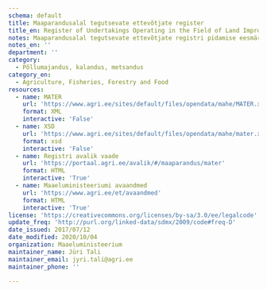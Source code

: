 ```yaml
---
schema: default
title: Maaparandusalal tegutsevate ettevõtjate register
title_en: Register of Undertakings Operating in the Field of Land Improvement
notes: Maaparandusalal tegutsevate ettevõtjate registri pidamise eesmärk on anda avalikkusele teavet maaparandusalal tegutsevatest ettevõtjatest ning võimaldada nende ettevõtjate tegevuse üle arvestuse pidamist ja järelevalvet. Registri vastutav töötleja on Maaeluministeerium ja volitatud töötleja on Põllumajandusamet (PMA). Täpsemat teavet maaparandussüsteemide registri kohta saab PMA kodulehelt. Andmestik sisaldab ettevõtete infot koos tegevusala infoga.
notes_en: ''
department: ''
category:
  - Põllumajandus, kalandus, metsandus
category_en:
  - Agriculture, Fisheries, Forestry and Food
resources:
  - name: MATER
    url: 'https://www.agri.ee/sites/default/files/opendata/mahe/MATER.xml'
    format: XML
    interactive: 'False'
  - name: XSD
    url: 'https://www.agri.ee/sites/default/files/opendata/mahe/mater.xsd'
    format: xsd
    interactive: 'False'
  - name: Registri avalik vaade
    url: 'https://portaal.agri.ee/avalik/#/maaparandus/mater'
    format: HTML
    interactive: 'True'
  - name: Maaeluministeeriumi avaandmed
    url: 'https://www.agri.ee/et/avaandmed'
    format: HTML
    interactive: 'True'
license: 'https://creativecommons.org/licenses/by-sa/3.0/ee/legalcode'
update_freq: 'http://purl.org/linked-data/sdmx/2009/code#freq-D'
date_issued: 2017/07/12
date_modified: 2020/10/04
organization: Maaeluministeerium
maintainer_name: Jüri Tali
maintainer_email: jyri.tali@agri.ee
maintainer_phone: ''

---
```


